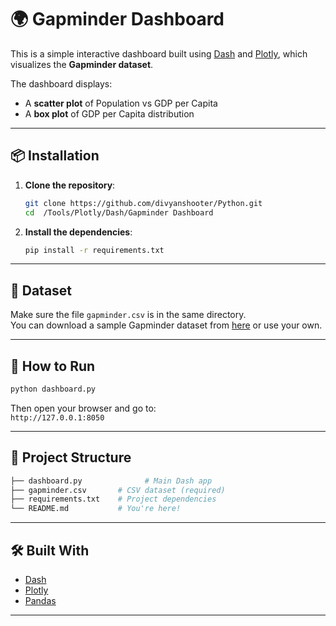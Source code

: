 # 🌍 Gapminder Dashboard

This is a simple interactive dashboard built using [Dash](https://dash.plotly.com/) and [Plotly](https://plotly.com/python/), which visualizes the **Gapminder dataset**.

The dashboard displays:

- A **scatter plot** of Population vs GDP per Capita  
- A **box plot** of GDP per Capita distribution

---

## 📦 Installation

1. **Clone the repository**:

   ```bash
   git clone https://github.com/divyanshooter/Python.git
   cd  /Tools/Plotly/Dash/Gapminder Dashboard
   ```

2. **Install the dependencies**:

   ```bash
   pip install -r requirements.txt
   ```

---

## 📁 Dataset

Make sure the file `gapminder.csv` is in the same directory.  
You can download a sample Gapminder dataset from [here](https://github.com/plotly/datasets/blob/master/gapminderDataFiveYear.csv) or use your own.

---

## 🚀 How to Run

```bash
python dashboard.py
```

Then open your browser and go to:  
`http://127.0.0.1:8050`

---

## 🧠 Project Structure

```bash
├── dashboard.py              # Main Dash app
├── gapminder.csv       # CSV dataset (required)
├── requirements.txt    # Project dependencies
└── README.md           # You're here!
```

---

## 🛠 Built With

- [Dash](https://dash.plotly.com/)
- [Plotly](https://plotly.com/python/)
- [Pandas](https://pandas.pydata.org/)

---
